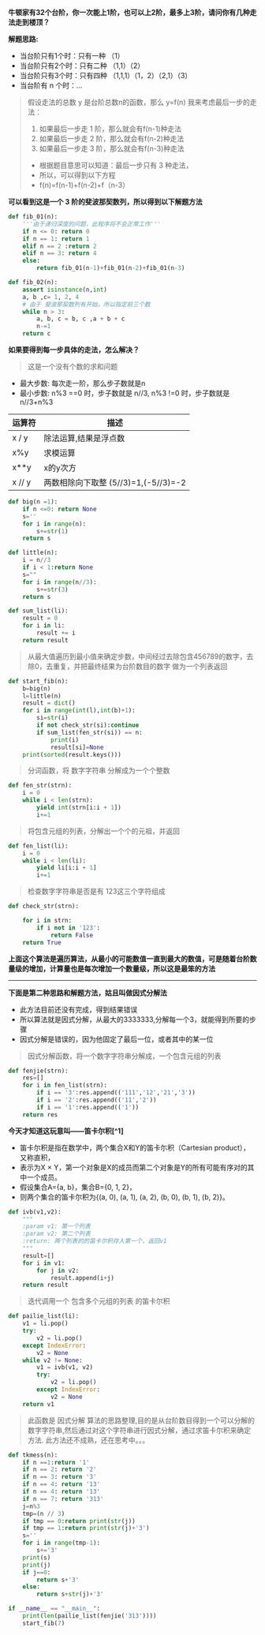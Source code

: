 **牛顿家有32个台阶，你一次能上1阶，也可以上2阶，最多上3阶，请问你有几种走法走到楼顶？**

**解题思路:**
* 当台阶只有1个时：只有一种 （1）
* 当台阶只有2个时：只有二种 （1,1）（2）
* 当台阶只有3个时：只有四种  （1,1,1）（1，2）（2,1）（3）
* 当台阶有 n 个时：...

> 假设走法的总数 y 是台阶总数n的函数，那么 y=f(n)
> 我来考虑最后一步的走法：
>1. 如果最后一步走 1 阶，那么就会有f(n-1)种走法
>2. 如果最后一步走 2 阶，那么就会有f(n-2)种走法
>3. 如果最后一步走 3 阶，那么就会有f(n-3)种走法
>* 根据题目意思可以知道：最后一步只有 3 种走法，
>* 所以，可以得到以下方程
>* f(n)=f(n-1)+f(n-2)+f（n-3）

**可以看到这是一个 3 阶的斐波那契数列，所以得到以下解题方法**

```python
def fib_01(n):
    '''由于递归深度的问题，此程序将不会正常工作'''
    if n <= 0: return 0
    if n == 1: return 1
    elif n == 2 :return 2
    elif n == 3: return 4
    else:
        return fib_01(n-1)+fib_01(n-2)+fib_01(n-3)
```

```python
def fib_02(n):
    assert isinstance(n,int)
    a, b ,c= 1, 2, 4
    # 由于 斐波那契数列有开始，所以指定前三个数
    while n > 3:
        a, b, c = b, c ,a + b + c
        n-=1
    return c
```

**如果要得到每一步具体的走法，怎么解决？**
> 这是一个没有个数的求和问题
* 最大步数: 每次走一阶，那么步子数就是n
* 最小步数: n%3 ==0 时，步子数就是 n//3, n%3 !=0 时，步子数就是 n//3+n%3

|运算符|描述|
|-|-|
|x / y|除法运算,结果是浮点数|
|x%y|求模运算|
|x**y|x的y次方|
|x // y|两数相除向下取整 (5//3)=1,(-5//3)=-2|

```python
def big(n =1):
    if n <=0: return None
    s=''
    for i in range(n):
        s+=str(1)
    return s
```

```python
def little(n):
    i = n//3
    if i < 1:return None
    s=""
    for i in range(n//3):
        s+=str(3)
    return s
```

```python
def sum_list(li):
    result = 0
    for i in li:
        result += i
    return result
```


> 从最大值遍历到最小值来确定步数，中间经过去除包含456789的数字，去除0，去重复，并把最终结果为台阶数目的数字 做为一个列表返回

```python
def start_fib(n):
    b=big(n)
    l=little(n)
    result = dict()
    for i in range(int(l),int(b)+1):
        si=str(i)
        if not check_str(si):continue
        if sum_list(fen_str(si)) == n:
            print(i)
            result[si]=None
    print(sorted(result.keys()))
```

> 分词函数，将 数字字符串 分解成为一个个整数

```python
def fen_str(strn):
    i = 0
    while i < len(strn):
        yield int(strn[i:i + 1])
        i+=1
```

> 将包含元组的列表，分解出一个个的元祖，并返回

```python
def fen_list(li):
    i = 0
    while i < len(li):
        yield li[i:i + 1]
        i+=1
```

> 检查数字字符串是否是有 123这三个字符组成

```python
def check_str(strn):

    for i in strn:
        if i not in '123':
            return False
    return True
```

**上面这个算法是遍历算法，从最小的可能数值一直到最大的数值，可是随着台阶数量级的增加，计算量也是每次增加一个数量级，所以这是最笨的方法**

---

**下面是第二种思路和解题方法，姑且叫做因式分解法**
* 此方法目前还没有完成，得到结果错误
* 所以算法就是因式分解，从最大的3333333,分解每一个3，就能得到所要的步骤
* 因式分解是错误的，因为他固定了最后一位，或者其中的某一位

> 因式分解函数，将一个数字字符串分解成，一个包含元组的列表

```python
def fenjie(strn):
    res=[]
    for i in fen_list(strn):
        if i == '3':res.append(('111','12','21','3'))
        if i == '2':res.append(('11','2'))
        if i == '1':res.append(('1'))
    return res
```

**今天才知道这玩意叫——笛卡尔积[^1]**
* 笛卡尔积是指在数学中，两个集合X和Y的笛卡尓积（Cartesian product），又称直积，
* 表示为X × Y，第一个对象是X的成员而第二个对象是Y的所有可能有序对的其中一个成员。
* 假设集合A={a, b}，集合B={0, 1, 2}，
*  则两个集合的笛卡尔积为{(a, 0), (a, 1), (a, 2), (b, 0), (b, 1), (b, 2)}。

```python
def ivb(v1,v2):
    """
    :param v1: 第一个列表
    :param v2: 第二个列表
    :return: 两个列表的的笛卡尔积存入第一个，返回v1
    """
    result=[]
    for i in v1:
        for j in v2:
            result.append(i+j)
    return result
```

> 迭代调用一个 包含多个元组的列表 的笛卡尔积

```python
def pailie_list(li):
    v1 = li.pop()
    try:
        v2 = li.pop()
    except IndexError:
        v2 = None
    while v2 != None:
        v1 = ivb(v1, v2)
        try:
            v2 = li.pop()
        except IndexError:
            v2 = None
    return v1
```


> 此函数是 因式分解 算法的思路整理,目的是从台阶数目得到一个可以分解的数字字符串,然后通过对这个字符串进行因式分解，通过求笛卡尔积来确定方法.
> 此方法还不成熟，还在思考中。。。

```python
def tkmess(n):
    if n ==1:return '1'
    if n == 2: return '2'
    if n == 3: return '3'
    if n == 4: return '13'
    if n == 4: return '13'
    if n == 7: return '313'
    j=n%3
    tmp=(n // 3)
    if tmp == 0:return print(str(j))
    if tmp == 1:return print(str(j)+'3')
    s=''
    for i in range(tmp-1):
        s+='3'
    print(s)
    print(j)
    if j==0:
        return s+'3'
    else:
        return s+str(j)+'3'
```

```python
if __name__ == "__main__":
    print(len(pailie_list(fenjie('313'))))
    start_fib(7)
```

